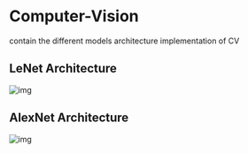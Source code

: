 # Computer-Vision
contain the different models architecture implementation of CV

## LeNet Architecture
![img](https://cdn.analyticsvidhya.com/wp-content/uploads/2021/03/Screenshot-from-2021-03-18-12-52-17.png) 
## AlexNet Architecture
![img](https://neurohive.io/wp-content/uploads/2018/10/AlexNet-1.png) 
